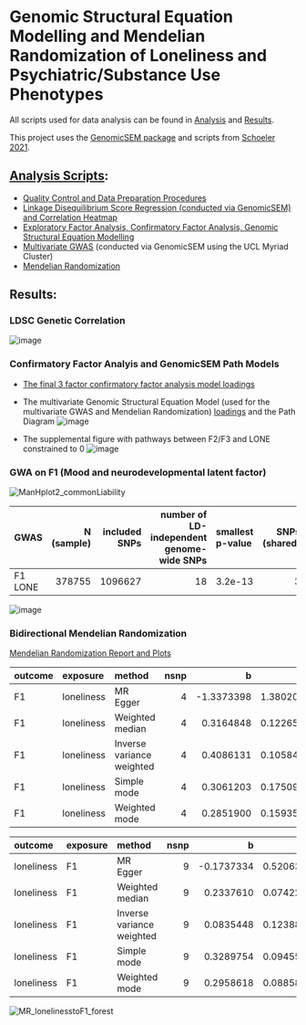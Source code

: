 # Genomic Structural Equation Modelling and Mendelian Randomization of Loneliness and Psychiatric/Substance Use Phenotypes

All scripts used for data analysis can be found in [Analysis](https://github.com/ellenmartin11/lone-GenSEM-MR/tree/main/Analysis) and [Results](https://github.com/ellenmartin11/lone-GenSEM-MR/tree/main/Results).

This project uses the [GenomicSEM package](https://github.com/GenomicSEM/GenomicSEM) and scripts from [Schoeler 2021](https://github.com/TabeaSchoeler/TS2021_CommonLiabAddiction).

## [Analysis Scripts](https://github.com/ellenmartin11/lone-GenSEM-MR/blob/main/Analysis/analysis.md):
- [Quality Control and Data Preparation Procedures](https://github.com/ellenmartin11/lone-GenSEM-MR/blob/main/Analysis/GenSEM%20QC.Rmd)
- [Linkage Disequilibrium Score Regression (conducted via GenomicSEM) and Correlation Heatmap](https://github.com/ellenmartin11/lone-GenSEM-MR/blob/main/Analysis/GenSEM%20LDSC%20and%20Correlations.Rmd)
- [Exploratory Factor Analysis, Confirmatory Factor Analysis, Genomic Structural Equation Modelling](https://github.com/ellenmartin11/lone-GenSEM-MR/blob/main/Analysis/GenSEM%20Factor%20Analysis%20and%20GSEM.md)
- [Multivariate GWAS](https://github.com/TabeaSchoeler/TS2021_CommonLiabAddiction) (conducted via GenomicSEM using the UCL Myriad Cluster)
- [Mendelian Randomization](https://github.com/ellenmartin11/lone-GenSEM-MR/blob/main/Analysis/Mendelian%20Randomisation.md)

## Results:
### LDSC Genetic Correlation
![image](https://user-images.githubusercontent.com/68326791/163831075-aacc035c-ed82-455d-a2ce-25c1f8360a2d.png)

### Confirmatory Factor Analyis and GenomicSEM Path Models
- [The final 3 factor confirmatory factor analysis model loadings](https://github.com/ellenmartin11/lone-GenSEM-MR/blob/main/Results/CFA3.csv)

- The multivariate Genomic Structural Equation Model (used for the multivariate GWAS and Mendelian Randomization) [loadings](https://github.com/ellenmartin11/lone-GenSEM-MR/blob/main/Results/multivarlatent.csv) and the Path Diagram
![image](https://user-images.githubusercontent.com/68326791/167618348-cf0ef1f8-da99-4731-8489-58c50bdf2781.png)
- The supplemental figure with pathways between F2/F3 and LONE constrained to 0
![image](https://user-images.githubusercontent.com/68326791/167619089-1e1c1a89-ed61-4e92-a342-8bf0d83bbb00.png)


### GWA on F1 (Mood and neurodevelopmental latent factor)

![ManHplot2_commonLiability](https://user-images.githubusercontent.com/68326791/166987952-c4416ae4-2a64-4562-968c-c54c4fdccf26.jpeg)

|GWAS    | N (sample)| included SNPs| number of LD-independent genome-wide SNPs|smallest p-value | SNPs (shared)| SNPs (non-shared)|
|:-------|----------:|-------------:|-----------------------------------------:|:----------------|-------------:|-----------------:|
|F1 LONE |     378755|       1096627|                                        18|3.2e-13          |             3|                15|

![image](https://user-images.githubusercontent.com/68326791/165552480-941a8a6f-bb95-4276-858d-1a74efba3b2d.png)

### Bidirectional Mendelian Randomization
[Mendelian Randomization Report and Plots](https://github.com/ellenmartin11/lone-GenSEM-MR/blob/main/Results/Bidirectional%20Mendelian%20Randomization%20Lone%20and%20F1.md)


|outcome |exposure   |method                    | nsnp|          b|        se|      pval|
|:-------|:----------|:-------------------------|----:|----------:|---------:|---------:|
|F1      |loneliness |MR Egger                  |    4| -1.3373398| 1.3802029| 0.4347899|
|F1      |loneliness |Weighted median           |    4|  0.3164848| 0.1226593| 0.0098745|
|F1      |loneliness |Inverse variance weighted |    4|  0.4086131| 0.1058460| 0.0001132|
|F1      |loneliness |Simple mode               |    4|  0.3061203| 0.1750974| 0.1787344|
|F1      |loneliness |Weighted mode             |    4|  0.2851900| 0.1593545| 0.1714478|

|outcome    |exposure |method                    | nsnp|          b|        se|      pval|
|:----------|:--------|:-------------------------|----:|----------:|---------:|---------:|
|loneliness |F1       |MR Egger                  |    9| -0.1737334| 0.5206376| 0.7483842|
|loneliness |F1       |Weighted median           |    9|  0.2337610| 0.0742285| 0.0016371|
|loneliness |F1       |Inverse variance weighted |    9|  0.0835448| 0.1238827| 0.5000659|
|loneliness |F1       |Simple mode               |    9|  0.3289754| 0.0945554| 0.0083296|
|loneliness |F1       |Weighted mode             |    9|  0.2958618| 0.0885858| 0.0102337|



![MR_lonelinesstoF1_forest](https://user-images.githubusercontent.com/68326791/165552941-142c5711-ac39-440e-82d0-5a7df048d834.png)
